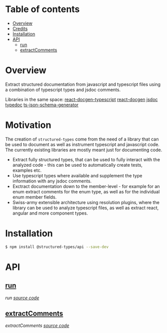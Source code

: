 # Table of contents

- [Overview](#overview)
- [Credits](#credits)
- [Installation](#installation)
- [API](#api)
  - [<ins>run</ins>](#insrunins)
  - [<ins>extractComments</ins>](#insextractcommentsins)

# Overview

Extract structured documentation from javascript and typescript files using a combination of typescript types and jsdoc comments.

Libraries in the same space:
[react-docgen-typescript](https://github.com/styleguidist/react-docgen-typescript)
[react-docgen](https://github.com/reactjs/react-docgen)
[jsdoc](https://github.com/jsdoc2md/jsdoc-api)
[typedoc](https://github.com/TypeStrong/typedoc)
[ts-json-schema-generator](https://github.com/vega/ts-json-schema-generator)

# Motivation

The creation of `structured-types` come from the need of a library that can be used to document as well as instrument typescript and javascript code. The currently existing libraries are mostly meant just for documenting code.

- Extract fully structured types, that can be used to fully interact with the analyzed code - this can be used to automatically create tests, examples etc.
- Use typescript types where available and supplement the type information with any jsdoc comments.
- Exctract documentation down to the member-level - for example for an enum extract comments for the enum type, as well as for the individual enum member fields.
- Swiss-army extensible architecture using resolution plugins, where the library can be used to analyze typescript files, as well as extract react, angular and more component types.

# Installation

```bash
$ npm install @structured-types/api --save-dev
```

# API

<react-docgen-typescript path="./src" exclude="ts-type-parse.ts,COMMENT_PARSER_OPTIONS.ts,jsdocCommentToMember.ts,deconstructJsdocNamepath.ts" />

<!-- START-REACT-DOCGEN-TYPESCRIPT -->

## <ins>run</ins>

_run [source code](https://github.com/ccontrols/component-controls/tree/master/misc/structured-types/src/index.ts)_

## <ins>extractComments</ins>

_extractComments [source code](https://github.com/ccontrols/component-controls/tree/master/misc/structured-types/src/utils.ts)_

<!-- END-REACT-DOCGEN-TYPESCRIPT -->
